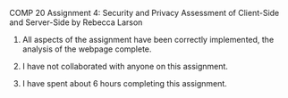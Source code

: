 COMP 20 Assignment 4: Security and Privacy Assessment of Client-Side and Server-Side
by Rebecca Larson

1. All aspects of the assignment have been correctly implemented, the analysis of the
   webpage complete.

2. I have not collaborated with anyone on this assignment.

3. I have spent about 6 hours completing this assignment.